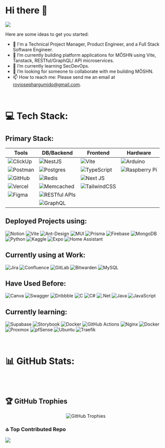 # Hi there 👋
[![](https://visitcount.itsvg.in/api?id=royjosephargumido&icon=2&color=9)](https://visitcount.itsvg.in)

<!-- <div style="text-align: center;">
  <img src="https://visitcount.itsvg.in/api?id=royjosephargumido&icon=2&color=9" alt="">
</div> -->

Here are some ideas to get you started:

- 💼 I'm a Technical Project Manager, Product Engineer, and a Full Stack Software Engineer.
- 🔭 I’m currently building platform applications for MŌSHN using Vite, Tanstack, RESTful/GraphQL/ API microservices.
- 🌱 I’m currently learning SecDevOps.
- 👯 I’m looking for someone to collaborate with me building MŌSHN.
- 📫 How to reach me: Please send me an email at <a style="color: #646CFF;" href="mailto:royjosephargumido@gmail.com">royjosephargumido@gmail.com</a>.

<br>

# 💻 Tech Stack:

## Primary Stack:

<div align="center">

| **Tools** | **DB/Backend** | **Frontend** | **Hardware** |
|-----------|----------------|--------------|--------------|
| ![ClickUp](https://img.shields.io/badge/ClickUp-%23638DFA?style=for-the-badge&logo=clickup&logoColor=white) | ![NestJS](https://img.shields.io/badge/nestjs-%23E0234E.svg?style=for-the-badge&logo=nestjs&logoColor=white) | ![Vite](https://img.shields.io/badge/vite-%23646CFF.svg?style=for-the-badge&logo=vite&logoColor=white) | ![Arduino](https://img.shields.io/badge/-Arduino-00979D?style=for-the-badge&logo=Arduino&logoColor=white) |
| ![Postman](https://img.shields.io/badge/Postman-FF6C37?style=for-the-badge&logo=postman&logoColor=white) | ![Postgres](https://img.shields.io/badge/postgres-%23316192.svg?style=for-the-badge&logo=postgresql&logoColor=white) | ![TypeScript](https://img.shields.io/badge/typescript-%23007ACC.svg?style=for-the-badge&logo=typescript&logoColor=white) | ![Raspberry Pi](https://img.shields.io/badge/-RaspberryPi-C51A4A?style=for-the-badge&logo=Raspberry-Pi) |
| ![GitHub](https://img.shields.io/badge/github-%23121011.svg?style=for-the-badge&logo=github&logoColor=white) | ![Redis](https://img.shields.io/badge/redis-%23DD0031.svg?style=for-the-badge&logo=redis&logoColor=white) | ![Next JS](https://img.shields.io/badge/Next-black?style=for-the-badge&logo=next.js&logoColor=white) |  |
| ![Vercel](https://img.shields.io/badge/vercel-%23000000.svg?style=for-the-badge&logo=vercel&logoColor=white) | ![Memcached](https://img.shields.io/badge/Memcached-0769AD?style=for-the-badge&logo=serverfault&logoColor=white) | ![TailwindCSS](https://img.shields.io/badge/tailwindcss-%2338B2AC.svg?style=for-the-badge&logo=tailwind-css&logoColor=white) |  |
| ![Figma](https://img.shields.io/badge/figma-%23F24E1E.svg?style=for-the-badge&logo=figma&logoColor=white) | ![RESTful APIs](https://img.shields.io/badge/RESTful%20API-000000?style=for-the-badge&logo=json&logoColor=white) |  |  |
|  | ![GraphQL](https://img.shields.io/badge/-GraphQL-E10098?style=for-the-badge&logo=graphql&logoColor=white) |  |  |

</div>


## Deployed Projects using:
![Notion](https://img.shields.io/badge/Notion-%23000000.svg?style=for-the-badge&logo=notion&logoColor=white)
![Vite](https://img.shields.io/badge/vite-%23646CFF.svg?style=for-the-badge&logo=vite&logoColor=white)
![Ant-Design](https://img.shields.io/badge/-AntDesign-%230170FE?style=for-the-badge&logo=ant-design&logoColor=white)
![MUI](https://img.shields.io/badge/MUI-%230081CB.svg?style=for-the-badge&logo=mui&logoColor=white)
![Prisma](https://img.shields.io/badge/Prisma-3982CE?style=for-the-badge&logo=Prisma&logoColor=white)
![Firebase](https://img.shields.io/badge/firebase-a08021?style=for-the-badge&logo=firebase&logoColor=ffcd34)
![MongoDB](https://img.shields.io/badge/MongoDB-%234ea94b.svg?style=for-the-badge&logo=mongodb&logoColor=white)
![Python](https://img.shields.io/badge/python-3670A0?style=for-the-badge&logo=python&logoColor=ffdd54)
![Kaggle](https://img.shields.io/badge/Kaggle-20BEFF?style=for-the-badge&logo=kaggle&logoColor=white)
![Expo](https://img.shields.io/badge/expo-1C1E24?style=for-the-badge&logo=expo&logoColor=#D04A37)
![Home Assistant](https://img.shields.io/badge/home%20assistant-%2341BDF5.svg?style=for-the-badge&logo=home-assistant&logoColor=white)

## Currently using at Work:
![Jira](https://img.shields.io/badge/jira-%230A0FFF.svg?style=for-the-badge&logo=jira&logoColor=white)
![Confluence](https://img.shields.io/badge/confluence-%23172BF4.svg?style=for-the-badge&logo=confluence&logoColor=white)
![GitLab](https://img.shields.io/badge/gitlab-%23181717.svg?style=for-the-badge&logo=gitlab&logoColor=white)
![Bitwarden](https://img.shields.io/badge/bitwarden-%23175DDC.svg?style=for-the-badge&logo=bitwarden&logoColor=white)
![MySQL](https://img.shields.io/badge/mysql-4479A1.svg?style=for-the-badge&logo=mysql&logoColor=white)

## Have Used Before:
![Canva](https://img.shields.io/badge/Canva-%2300C4CC.svg?style=for-the-badge&logo=Canva&logoColor=white)
![Swagger](https://img.shields.io/badge/-Swagger-%23Clojure?style=for-the-badge&logo=swagger&logoColor=white)
![Dribbble](https://img.shields.io/badge/Dribbble-EA4C89?style=for-the-badge&logo=dribbble&logoColor=white)
![C](https://img.shields.io/badge/c-%2300599C.svg?style=for-the-badge&logo=c&logoColor=white)
![C#](https://img.shields.io/badge/c%23-%23239120.svg?style=for-the-badge&logo=csharp&logoColor=white)
![.Net](https://img.shields.io/badge/.NET-5C2D91?style=for-the-badge&logo=.net&logoColor=white)
![Java](https://img.shields.io/badge/java-%23ED8B00.svg?style=for-the-badge&logo=openjdk&logoColor=white)
![JavaScript](https://img.shields.io/badge/javascript-%23323330.svg?style=for-the-badge&logo=javascript&logoColor=%23F7DF1E)

## Currently learning:
![Supabase](https://img.shields.io/badge/Supabase-3ECF8E?style=for-the-badge&logo=supabase&logoColor=white)
![Storybook](https://img.shields.io/badge/-Storybook-FF4785?style=for-the-badge&logo=storybook&logoColor=white)
![Docker](https://img.shields.io/badge/Docker-2496ED?logo=docker&logoColor=white&style=for-the-badge)
![GitHub Actions](https://img.shields.io/badge/GitHub%20Actions-2088FF?logo=githubactions&logoColor=white&style=for-the-badge)
![Nginx](https://img.shields.io/badge/nginx-%23009639.svg?style=for-the-badge&logo=nginx&logoColor=white)
![Docker](https://img.shields.io/badge/docker-%230db7ed.svg?style=for-the-badge&logo=docker&logoColor=white)
![Proxmox](https://img.shields.io/badge/Proxmox-E57000?logo=proxmox&logoColor=white&style=for-the-badge)
![pfSense](https://img.shields.io/badge/pfSense-235086?logo=pfSense&logoColor=white&style=for-the-badge)
![Ubuntu](https://img.shields.io/badge/Ubuntu-E95420?logo=ubuntu&logoColor=white&style=for-the-badge)
![Traefik](https://img.shields.io/badge/Traefik-24A1C1?logo=traefikmesh&logoColor=white&style=for-the-badge)


<br>

# 📊 GitHub Stats:

<div style="display: flex; justify-content: center; align-items: center; gap: 10px;">
  <div style="flex: 1; max-width: 45%; text-align: center;">
    <img src="https://github-readme-streak-stats.herokuapp.com/?user=royjosephargumido&theme=onedark&hide_border=true" alt="">
    <img src="https://github-readme-stats.vercel.app/api?username=royjosephargumido&theme=onedark&hide_border=true&include_all_commits=true&count_private=true" alt="">
  </div>
  <div style="flex: 1; max-width: 45%; text-align: center;">
    <img src="https://github-readme-stats.vercel.app/api/top-langs/?username=royjosephargumido&theme=onedark&hide_border=true&include_all_commits=true&count_private=true" alt="">
  </div>
</div>

<br>

## 🏆 GitHub Trophies
<div style="text-align: center;">
  <img src="https://github-profile-trophy.vercel.app/?username=royjosephargumido&theme=onedark&no-frame=true&no-bg=false&margin-w=4" alt="GitHub Trophies">
</div>


### 🔝 Top Contributed Repo
![](https://github-contributor-stats.vercel.app/api?username=royjosephargumido&limit=5&theme=dark&combine_all_yearly_contributions=true)

<!-- Proudly created with GPRM ( https://gprm.itsvg.in ) -->
